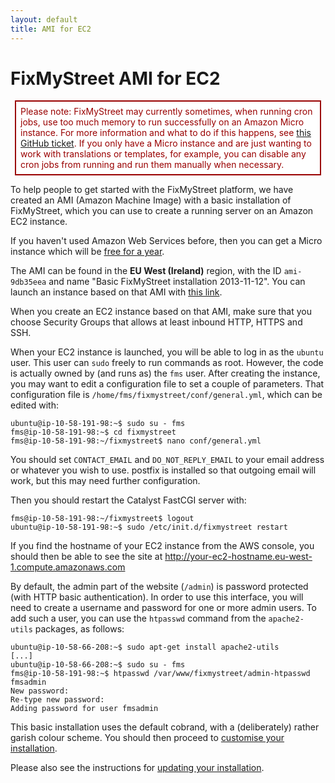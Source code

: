 ```yaml
---
layout: default
title: AMI for EC2
---
```


# FixMyStreet AMI for EC2

<div style="border: solid 2px #900; padding: 0.5em; margin: 0.5em; color: #900; background-color: #fff">
Please note: FixMyStreet may currently sometimes, when running cron jobs, use
too much memory to run successfully on an Amazon Micro instance. For more
information and what to do if this happens, see <a
href="https://github.com/mysociety/fixmystreet/issues/640">this GitHub
ticket</a>. If you only have a Micro instance and are just wanting to work with
translations or templates, for example, you can disable any cron jobs
from running and run them manually when necessary.
</div>

To help people to get started with the FixMyStreet platform, we have
created an AMI (Amazon Machine Image) with a basic installation of
FixMyStreet, which you can use to create a running server on an Amazon
EC2 instance.

If you haven't used Amazon Web Services before, then you can get a
Micro instance which will be [free for a
year](http://aws.amazon.com/free/).

The AMI can be found in the **EU West (Ireland)** region, with the ID
`ami-9db35eea` and name "Basic FixMyStreet installation 2013-11-12".
You can launch an instance based on that AMI with
[this link](https://console.aws.amazon.com/ec2/home?region=eu-west-1#launchAmi=ami-9db35eea).

When you create an EC2 instance based on that AMI, make sure that you
choose Security Groups that allows at least inbound HTTP, HTTPS and
SSH.

When your EC2 instance is launched, you will be able to log in as the
`ubuntu` user.  This user can `sudo` freely to run commands as root.
However, the code is actually owned by (and runs as) the `fms` user.
After creating the instance, you may want to edit a configuration
file to set a couple of parameters.  That configuration file is
`/home/fms/fixmystreet/conf/general.yml`, which can be edited with:

    ubuntu@ip-10-58-191-98:~$ sudo su - fms
    fms@ip-10-58-191-98:~$ cd fixmystreet
    fms@ip-10-58-191-98:~/fixmystreet$ nano conf/general.yml

You should set `CONTACT_EMAIL` and `DO_NOT_REPLY_EMAIL` to your email address
or whatever you wish to use. postfix is installed so that outgoing email will
work, but this may need further configuration.

Then you should restart the Catalyst FastCGI server with:

    fms@ip-10-58-191-98:~/fixmystreet$ logout
    ubuntu@ip-10-58-191-98:~$ sudo /etc/init.d/fixmystreet restart

If you find the hostname of your EC2 instance from the AWS console,
you should then be able to see the site at http://your-ec2-hostname.eu-west-1.compute.amazonaws.com

By default, the admin part of the website (`/admin`) is password
protected (with HTTP basic authentication).  In order to use this
interface, you will need to create a username and password for one or
more admin users.  To add such a user, you can use the `htpasswd`
command from the `apache2-utils` packages, as follows:

    ubuntu@ip-10-58-66-208:~$ sudo apt-get install apache2-utils
    [...]
    ubuntu@ip-10-58-66-208:~$ sudo su - fms
    fms@ip-10-58-191-98:~$ htpasswd /var/www/fixmystreet/admin-htpasswd fmsadmin
    New password:
    Re-type new password:
    Adding password for user fmsadmin

This basic installation uses the default cobrand, with a
(deliberately) rather garish colour scheme.  You should then proceed
to [customise your installation](/customising/).

Please also see the instructions for [updating your installation](/updating/ami/).
